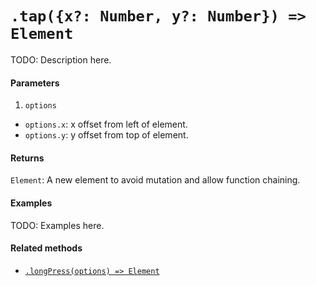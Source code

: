 # `.tap({x?: Number, y?: Number}) => Element`

TODO: Description here.

#### Parameters

1. `options`
  - `options.x`: x offset from left of element.
  - `options.y`: y offset from top of element.

#### Returns

`Element`: A new element to avoid mutation and allow function chaining.

#### Examples

TODO: Examples here.

#### Related methods


- [`.longPress(options) => Element`](./longPress.md)
